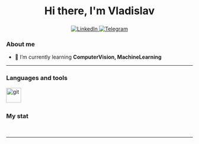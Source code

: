 <div id="header" align="center">
    <h1>Hi there, I'm  Vladislav </h1>
    <h3></h3>
</div>

<div id="socials" align="center">
    <a href="linkedin-url">
    <img src="https://img.shields.io/badge/LinkedIn-blue?style=for-the-badge&logo=linkedin&logoColor=white" alt="LinkedIn"/>
  </a>
  <a href="telegram-url">
    <img src="https://img.shields.io/badge/Telegram-blue?style=for-the-badge&logo=telegram&logoColor=white" alt="Telegram"/>
  </a>
</div>

### About me
- 🌱 I’m currently learning **ComputerVision, MachineLearning**

---

### Languages and tools

<img src="https://cdn.jsdelivr.net/gh/devicons/devicon/icons/git/git-plain.svg" title="git" width="40" height="40"/>&nbsp;


### My stat

<div id="stat" align="center">
    <img src="https://github-profile-summary-cards.vercel.app/api/cards/profile-details?username=VladislavRomanichenko&theme=github_dark" alt=""/>
    <img src="https://github-profile-summary-cards.vercel.app/api/cards/most-commit-language?username=VladislavRomanichenko&theme=github_dark" alt=""/>
     <img src="https://github-profile-summary-cards.vercel.app/api/cards/stats?username=VladislavRomanichenko&theme=github_dark" alt=""/>
</div>

---
